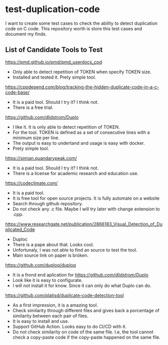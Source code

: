 # test-duplication-code
I want to create some test cases to check the ability to detect duplication code on C code. This repository worth is store this test cases and document my finds.


## List of Candidate Tools to Test

https://pmd.github.io/pmd/pmd_userdocs_cpd

- Only able to detect repetition of TOKEN when specify TOKEN size. 
- Installed and tested it. Prety simple tool.

https://cppdepend.com/blog/tracking-the-hidden-duplicate-code-in-a-c-code-base/

- It is a paid tool. Should I try it? I think not.
- There is a free trial.

https://github.com/dlidstrom/Duplo

- I like it. It is only able to detect repetition of TOKEN.
- For the tool. TOKEN is defined as a set of consecutive lines with a minimum size per line.
- The output is easy to undertand and usage is easy with docker.
- Prety simple tool.

https://simian.quandarypeak.com/

- It is a paid tool. Should I try it? I think not.
- There is a license for academic research and education use.

https://codeclimate.com/

- It is a paid tool. 
- It is free tool for open source projects. It is fully automate on a website
- Search through github repository.
- Do not check any .c file. Maybe I will try later with change extension to .cpp.


https://www.researchgate.net/publication/2866183_Visual_Detection_of_Duplicated_Code

- Duploc 
- There is a pape about that. Looks cool.
- Unfortunaly, I was not able to find an source to test the tool.
- Main source link on paper is broken.

https://github.com/duploq/duploq

- It is a frond end aplication for https://github.com/dlidstrom/Duplo
- Look like it is easy to configurate.
- I will not install it for know. Since it can only do what Duplo can do. 

https://github.com/platisd/duplicate-code-detection-tool

- As a first impression, it is a amazing tool.
- Check similarity through different files and gives back a porcentage of similarity between each pair of files.
- It is easy to install and use. 
- Support GitHub Action. Looks easy to do CI/CD with it.
- Do not check similarity on code of the same file. I.e, the tool cannot check a copy-paste code if the copy-paste happened on the same file.

